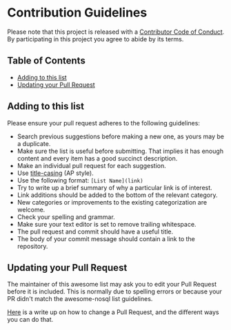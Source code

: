 # Contribution Guidelines

Please note that this project is released with a [Contributor Code of Conduct](CODE-OF-CONDUCT.md). By participating in this project you agree to abide by its terms.


## Table of Contents

- [Adding to this list](#adding-to-this-list)
- [Updating your Pull Request](#updating-your-pull-request)


## Adding to this list

Please ensure your pull request adheres to the following guidelines:

- Search previous suggestions before making a new one, as yours may be a duplicate.
- Make sure the list is useful before submitting. That implies it has enough content and every item has a good succinct description.
- Make an individual pull request for each suggestion.
- Use [title-casing](http://titlecapitalization.com) (AP style).
- Use the following format: `[List Name](link)`
- Try to write up a brief summary of why a particular link is of interest.
- Link additions should be added to the bottom of the relevant category.
- New categories or improvements to the existing categorization are welcome.
- Check your spelling and grammar.
- Make sure your text editor is set to remove trailing whitespace.
- The pull request and commit should have a useful title.
- The body of your commit message should contain a link to the repository.


## Updating your Pull Request

The maintainer of this awesome list may ask you to edit your Pull Request before it is included. This is normally due to spelling errors or because your PR didn't match the awesome-nosql list guidelines.

[Here](https://github.com/RichardLitt/docs/blob/master/amending-a-commit-guide.md) is a write up on how to change a Pull Request, and the different ways you can do that.
